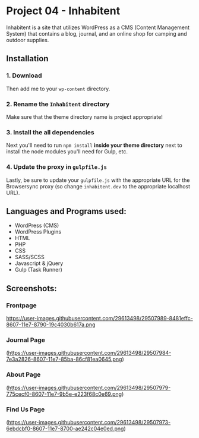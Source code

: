 # Project 04 - Inhabitent

Inhabitent is a site that utilizes WordPress as a CMS (Content Management System) that contains a blog, journal, and an online shop for camping and outdoor supplies.

## Installation

### 1. Download

Then add me to your `wp-content` directory.

### 2. Rename the `Inhabitent` directory

Make sure that the theme directory name is project appropriate!

### 3. Install the all dependencies

Next you'll need to run `npm install` **inside your theme directory** next to install the node modules you'll need for Gulp, etc.

### 4. Update the proxy in `gulpfile.js`

Lastly, be sure to update your `gulpfile.js` with the appropriate URL for the Browsersync proxy (so change `inhabitent.dev` to the appropriate localhost URL).

## Languages and Programs used:

<ul>
<li> WordPress (CMS)</li>
<li> WordPress Plugins</li>
<li> HTML</li>
<li> PHP </li>
<li> CSS </li>
<li> SASS/SCSS </li>
<li> Javascript & jQuery </li>
<li> Gulp (Task Runner) </li>
</ul>

## Screenshots:
### Frontpage
https://user-images.githubusercontent.com/29613498/29507989-8481effc-8607-11e7-8790-19c4030b617a.png

### Journal Page
(https://user-images.githubusercontent.com/29613498/29507984-7e3a2826-8607-11e7-85ba-86cf81ea0645.png)

### About Page
(https://user-images.githubusercontent.com/29613498/29507979-775cecf0-8607-11e7-9b5e-e223f68c0e69.png)

### Find Us Page 
(https://user-images.githubusercontent.com/29613498/29507973-6ebdcbf0-8607-11e7-8700-ae242c04e0ed.png)

